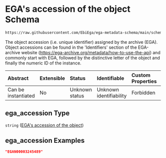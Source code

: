 # EGA's accession of the object Schema

```txt
https://raw.githubusercontent.com/EbiEga/ega-metadata-schema/main/schemas/EGA.common-definitions.json#/definitions/object_core_id/properties/ega_accession
```

The object accession (i.e. unique identifier) assigned by the archive (EGA). Object accessions can be found in the 'Identifiers' section of the EGA-archive website (<https://ega-archive.org/metadata/how-to-use-the-api>) and commonly start with EGA, followed by the distinctive letter of the object and finally the numeric ID of the instance.

| Abstract            | Extensible | Status         | Identifiable            | Custom Properties | Additional Properties | Access Restrictions | Defined In                                                                                           |
| :------------------ | :--------- | :------------- | :---------------------- | :---------------- | :-------------------- | :------------------ | :--------------------------------------------------------------------------------------------------- |
| Can be instantiated | No         | Unknown status | Unknown identifiability | Forbidden         | Allowed               | none                | [EGA.common-definitions.json\*](../../../schemas/EGA.common-definitions.json "open original schema") |

## ega\_accession Type

`string` ([EGA's accession of the object](ega-12-definitions-core-identifiers-of-an-object-properties-egas-accession-of-the-object.md))

## ega\_accession Examples

```json
"EGAN00003245489"
```
